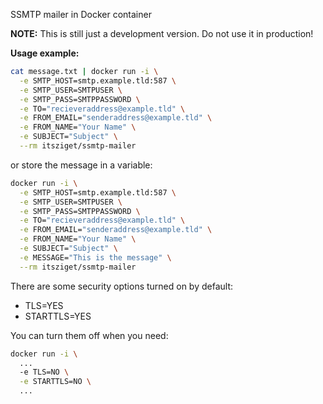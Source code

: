 SSMTP mailer in Docker container

**NOTE:** This is still just a development version. Do not use it in production!

**Usage example:**

```bash
cat message.txt | docker run -i \
  -e SMTP_HOST=smtp.example.tld:587 \
  -e SMTP_USER=SMTPUSER \
  -e SMTP_PASS=SMTPPASSWORD \
  -e TO="recieveraddress@example.tld" \
  -e FROM_EMAIL="senderaddress@example.tld" \
  -e FROM_NAME="Your Name" \
  -e SUBJECT="Subject" \
  --rm itsziget/ssmtp-mailer
```

or store the message  in a variable:

```bash
docker run -i \
  -e SMTP_HOST=smtp.example.tld:587 \
  -e SMTP_USER=SMTPUSER \
  -e SMTP_PASS=SMTPPASSWORD \
  -e TO="recieveraddress@example.tld" \
  -e FROM_EMAIL="senderaddress@example.tld" \
  -e FROM_NAME="Your Name" \
  -e SUBJECT="Subject" \
  -e MESSAGE="This is the message" \
  --rm itsziget/ssmtp-mailer
```

There are some security options turned on by default:

- TLS=YES
- STARTTLS=YES

You can turn them off when you need:

```bash
docker run -i \
  ...
  -e TLS=NO \
  -e STARTTLS=NO \
  ...
```
